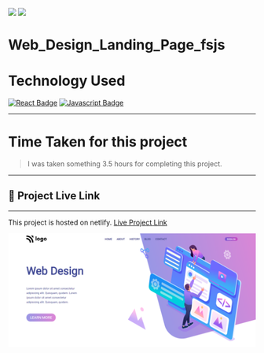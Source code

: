 [![](https://img.shields.io/badge/linkedin-blue?style=for-the-badge)](https://www.linkedin.com/in/nimish-kumar-9304b41a0/)
[![](https://img.shields.io/badge/MYPORTFOLIO-blue?style=for-the-badge)](https://devlopernimish.tk/ 'Link')



# **Web_Design_Landing_Page_fsjs**


# Technology Used
[![React Badge](https://img.shields.io/badge/-HTML-red?style=for-the-badge&labelColor=black&logo=html&logoColor=61DBFB)](#) [![Javascript Badge](https://img.shields.io/badge/-CSS-blue?style=for-the-badge&labelColor=black&logo=tailwind&logoColor=white)](#)


---
# Time Taken for this project
> I was taken something 3.5 hours for completing this project.
---
## 🚀  Project Live Link <br>
---
This project is hosted on netlify. [Live Project Link](https://gregarious-kashata-986178.netlify.app/)

![Web Design Landing Page](./thumbnail.png)
